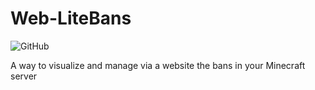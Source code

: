 # Web-LiteBans

<img alt="GitHub" src="https://img.shields.io/github/license/Mixeu02/Web-LiteBans">

A way to visualize and manage via a website the bans in your Minecraft server
